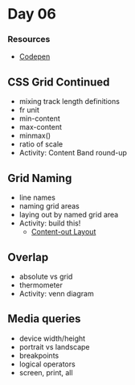 # Day 06
### Resources
- [Codepen](https://codepen.io/collection/DyMkML/)
## CSS Grid Continued
- mixing track length definitions
- fr unit
- min-content
- max-content
- minmax()
- ratio of scale
- Activity: Content Band round-up

## Grid Naming
- line names
- naming grid areas
- laying out by named grid area
- Activity: build this!
  - [Content-out Layout](https://alistapart.com/article/content-out-layout/#section6)

## Overlap
- absolute vs grid
- thermometer
- Activity: venn diagram

## Media queries
- device width/height
- portrait vs landscape
- breakpoints
- logical operators
- screen, print, all
